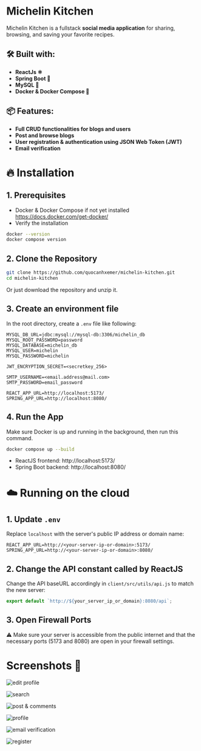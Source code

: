 # Michelin Kitchen 

Michelin Kitchen is a fullstack **social media application** for sharing, browsing, and saving your favorite recipes.

## 🛠️ Built with:
- **ReactJs ⚛️** 
- **Spring Boot 🌿** 
- **MySQL 🐬**
- **Docker & Docker Compose 🐳**

## 📦 Features:
- **Full CRUD functionalities for blogs and users**
- **Post and browse blogs** 
- **User registration & authentication using JSON Web Token (JWT)** 
- **Email verification**

# 🔥 Installation 

## 1. Prerequisites
- Docker & Docker Compose if not yet installed
https://docs.docker.com/get-docker/
- Verify the installation
```bash
docker --version
docker compose version
```

## 2. Clone the Repository
```bash
git clone https://github.com/quocanhxemer/michelin-kitchen.git
cd michelin-kitchen
```
Or just download the repository and unzip it.

## 3. Create an environment file
In the root directory, create a `.env` file like following:
```env
MYSQL_DB_URL=jdbc:mysql://mysql-db:3306/michelin_db
MYSQL_ROOT_PASSWORD=password
MYSQL_DATABASE=michelin_db
MYSQL_USER=michelin
MYSQL_PASSWORD=michelin

JWT_ENCRYPTION_SECRET=<secretkey_256>

SMTP_USERNAME=<email.address@mail.com>
SMTP_PASSWORD=email_password

REACT_APP_URL=http://localhost:5173/
SPRING_APP_URL=http://localhost:8080/
```

## 4. Run the App
Make sure Docker is up and running in the background, then run this command.
```bash
docker compose up --build
```
- ReactJS frontend: http://localhost:5173/ 
- Spring Boot backend: http://localhost:8080/ 

# ☁️ Running on the cloud
## 1. Update `.env`
Replace `localhost` with the server's public IP address or domain name:
```env
REACT_APP_URL=http://<your-server-ip-or-domain>:5173/
SPRING_APP_URL=http://<your-server-ip-or-domain>:8080/
```

## 2. Change the API constant called by ReactJS
Change the API baseURL accordingly in `client/src/utils/api.js` to match the new server:
```js
export default `http://${your_server_ip_or_domain}:8080/api`;
```

## 3. Open Firewall Ports
⚠️ Make sure your server is accessible from the public internet and that the necessary ports (5173 and 8080) are open in your firewall settings.

# Screenshots 📸
![edit profile](./readme_imgs/edit_profile.png)

![search](./readme_imgs/search.png)

![post & comments](./readme_imgs/post_comments.png)

![profile](./readme_imgs/profile.png)

![email verification](./readme_imgs/email_verification.png)

![register](./readme_imgs/register.png)

